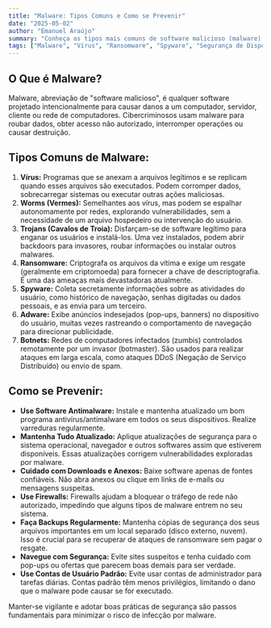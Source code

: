 ```yaml
---
title: "Malware: Tipos Comuns e Como se Prevenir"
date: "2025-05-02"
author: "Emanuel Araújo"
summary: "Conheça os tipos mais comuns de software malicioso (malware) e aprenda medidas essenciais para proteger seus dispositivos."
tags: ["Malware", "Vírus", "Ransomware", "Spyware", "Segurança de Dispositivos"]
---
```


## O Que é Malware?

Malware, abreviação de "software malicioso", é qualquer software projetado intencionalmente para causar danos a um computador, servidor, cliente ou rede de computadores. Cibercriminosos usam malware para roubar dados, obter acesso não autorizado, interromper operações ou causar destruição.

## Tipos Comuns de Malware:

1.  **Vírus:** Programas que se anexam a arquivos legítimos e se replicam quando esses arquivos são executados. Podem corromper dados, sobrecarregar sistemas ou executar outras ações maliciosas.
2.  **Worms (Vermes):** Semelhantes aos vírus, mas podem se espalhar autonomamente por redes, explorando vulnerabilidades, sem a necessidade de um arquivo hospedeiro ou intervenção do usuário.
3.  **Trojans (Cavalos de Troia):** Disfarçam-se de software legítimo para enganar os usuários e instalá-los. Uma vez instalados, podem abrir backdoors para invasores, roubar informações ou instalar outros malwares.
4.  **Ransomware:** Criptografa os arquivos da vítima e exige um resgate (geralmente em criptomoeda) para fornecer a chave de descriptografia. É uma das ameaças mais devastadoras atualmente.
5.  **Spyware:** Coleta secretamente informações sobre as atividades do usuário, como histórico de navegação, senhas digitadas ou dados pessoais, e as envia para um terceiro.
6.  **Adware:** Exibe anúncios indesejados (pop-ups, banners) no dispositivo do usuário, muitas vezes rastreando o comportamento de navegação para direcionar publicidade.
7.  **Botnets:** Redes de computadores infectados (zumbis) controlados remotamente por um invasor (botmaster). São usados para realizar ataques em larga escala, como ataques DDoS (Negação de Serviço Distribuído) ou envio de spam.

## Como se Prevenir:

*   **Use Software Antimalware:** Instale e mantenha atualizado um bom programa antivírus/antimalware em todos os seus dispositivos. Realize varreduras regularmente.
*   **Mantenha Tudo Atualizado:** Aplique atualizações de segurança para o sistema operacional, navegador e outros softwares assim que estiverem disponíveis. Essas atualizações corrigem vulnerabilidades exploradas por malware.
*   **Cuidado com Downloads e Anexos:** Baixe software apenas de fontes confiáveis. Não abra anexos ou clique em links de e-mails ou mensagens suspeitas.
*   **Use Firewalls:** Firewalls ajudam a bloquear o tráfego de rede não autorizado, impedindo que alguns tipos de malware entrem no seu sistema.
*   **Faça Backups Regularmente:** Mantenha cópias de segurança dos seus arquivos importantes em um local separado (disco externo, nuvem). Isso é crucial para se recuperar de ataques de ransomware sem pagar o resgate.
*   **Navegue com Segurança:** Evite sites suspeitos e tenha cuidado com pop-ups ou ofertas que parecem boas demais para ser verdade.
*   **Use Contas de Usuário Padrão:** Evite usar contas de administrador para tarefas diárias. Contas padrão têm menos privilégios, limitando o dano que o malware pode causar se for executado.

Manter-se vigilante e adotar boas práticas de segurança são passos fundamentais para minimizar o risco de infecção por malware.
